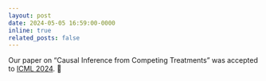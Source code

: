 ```yaml
---
layout: post
date: 2024-05-05 16:59:00-0000
inline: true
related_posts: false
---
```


Our paper on “Causal Inference from Competing Treatments” was accepted to [ICML 2024](https://icml.cc/virtual/2024/38270). :bookmark:
